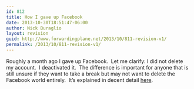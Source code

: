 ```yaml
---
id: 812
title: How I gave up Facebook
date: 2013-10-30T18:51:47-06:00
author: Nick Buraglio
layout: revision
guid: http://www.forwardingplane.net/2013/10/811-revision-v1/
permalink: /2013/10/811-revision-v1/
---
```

Roughly a month ago I gave up Facebook.  Let me clarify: I did not delete my account.  I deactivated it.  The difference is important for anyone that is still unsure if they want to take a break but may not want to delete the Facebook world entirely.  It&#8217;s explained in decent detail <a href="https://www.facebook.com/help/www/214376678584711" target="_blank">here</a>.

&nbsp;
